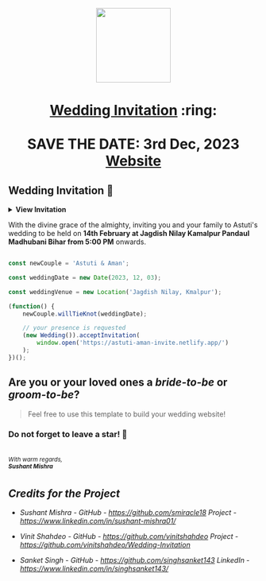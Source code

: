 
<p align="center"><a href="https://astuti-aman-invite.netlify.app//"><img src="./assets/wedding.gif" width="150px" height="150px"/></a></p>
<h1 align="center"><a href="https://astuti-aman-invite.netlify.app/assets/SI.pdf">Wedding Invitation</a> :ring: <br> <br> SAVE THE DATE: 3rd Dec, 2023 <br> <a href="https://astuti-aman-invite.netlify.app/">Website</a></h1>



## Wedding Invitation :ring:

<details>
  <summary><strong>View Invitation</strong></summary>
  <a href="https://astuti-aman-invite.netlify.app/"><img src="./assets/img/InviteMain.png" /></a>
</details>

With the divine grace of the almighty, inviting you and your family to Astuti's wedding to be held on **14th February at Jagdish Nilay Kamalpur Pandaul Madhubani Bihar from 5:00 PM** onwards.


```js

const newCouple = 'Astuti & Aman';

const weddingDate = new Date(2023, 12, 03);

const weddingVenue = new Location('Jagdish Nilay, Kmalpur');

(function() {
    newCouple.willTieKnot(weddingDate);

    // your presence is requested
    (new Wedding()).acceptInvitation(
        window.open('https://astuti-aman-invite.netlify.app/')
    );
})();


```
## Are you or your loved ones a *bride-to-be* or *groom-to-be*? 
> Feel free to use this template to build your wedding website!

### Do not forget to leave a star! :hugs:

<br><sup><i>With warm regards,<br>
**Sushant Mishra**<i></sup><br>

## Credits for the Project 

* Sushant Mishra - GitHub - https://github.com/smiracle18  Project - https://www.linkedin.com/in/sushant-mishra01/

* Vinit Shahdeo - GitHub - https://github.com/vinitshahdeo  Project - https://github.com/vinitshahdeo/Wedding-Invitation

* Sanket Singh - GitHub - https://github.com/singhsanket143 LinkedIn - https://www.linkedin.com/in/singhsanket143/ 
